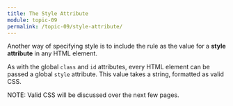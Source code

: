 ```yaml
---
title: The Style Attribute
module: topic-09
permalink: /topic-09/style-attribute/
---
```


<div class="divider-heading"></div>

Another way of specifying style is to include the rule as the value for a **style attribute** in any HTML element.

As with the global `class` and `id` attributes, every HTML element can be passed a global `style` attribute. This value takes a string, formatted as valid CSS.

<span class="label label-info">NOTE:</span> Valid CSS will be discussed over the next few pages.

<div class="codepen-embed">
  <p data-height="600" data-theme-id="30567" data-slug-hash="gOMryeX" data-default-tab="html,result" data-user="retrog4m3r" data-embed-version="2" data-pen-title="Topic-07: Where to Style Pt. 1" class="codepen"></p>
</div>
